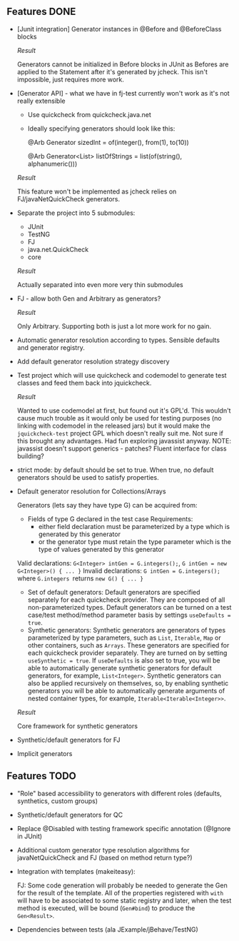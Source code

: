 ## Features DONE
* [Junit integration] Generator instances in @Before and @BeforeClass blocks

    *Result*

    Generators cannot be initialized in Before blocks in JUnit as Befores are
    applied to the Statement after it's generated by jcheck. This isn't
    impossible, just requires more work.

* [Generator API] - what we have in fj-test currently won't work as it's not really extensible
    * Use quickcheck from quickcheck.java.net
    * Ideally specifying generators should look like this:

        @Arb
        Generator<Integer> sizedInt = of(integer(), from(1), to(10))

        @Arb
        Generator<List<String>> listOfStrings = list(of(string(), alphanumeric()))

    *Result*

    This feature won't be implemented as jcheck relies on FJ/javaNetQuickCheck generators.

* Separate the project into 5 submodules:
    - JUnit
    - TestNG
    - FJ
    - java.net.QuickCheck
    - core

    *Result*

    Actually separated into even more very thin submodules

* FJ - allow both Gen and Arbitrary as generators?

    *Result*

    Only Arbitrary. Supporting both is just a lot more work for no gain.

* Automatic generator resolution according to types. Sensible defaults and generator registry.

* Add default generator resolution strategy discovery

* Test project which will use quickcheck and codemodel to generate test classes and feed them back into jquickcheck.

    *Result*

    Wanted to use codemodel at first, but found out it's GPL'd. This wouldn't
    cause much trouble as it would only be used for testing purposes (no
    linking with codemodel in the released jars) but it would make the
    `jquickcheck-test` project GPL which doesn't really suit me.
    Not sure if this brought any advantages. Had fun exploring javassist anyway.
    NOTE: javassist doesn't support generics - patches? Fluent interface for class building?

* strict mode: by default should be set to true. When true, no default generators should be used to satisfy properties.

* Default generator resolution for Collections/Arrays

    Generators (lets say they have type G) can be acquired from:

    * Fields of type G declared in the test case
        Requirements:
        - either field declaration must be parameterized by a type which is generated by this generator
        - or the generator type must retain the type parameter which is the type of values generated by this generator

    Valid declarations: `G<Integer> intGen = G.integers();`, `G intGen = new G<Integer>() { ... }`
    Invalid declarations: `G intGen = G.integers();` where `G.integers `returns `new G() { ... }`

    * Set of default generators:
        Default generators are specified separately for each quickcheck
        provider. They are composed of all non-parameterized types.  Default
        generators can be turned on a test case/test method/method parameter
        basis by settings `useDefaults = true`.
    * Synthetic generators:
        Synthetic generators are generators of types parameterized by type
        parameters, such as `List`, `Iterable`, `Map` or other containers, such
        as `Arrays`. These generators are specified for each quickcheck
        provider separately. They are turned on by setting `useSynthetic =
        true`. If `useDefaults` is also set to true, you will be able to
        automatically generate synthetic generators for default generators, for
        example, `List<Integer>`.  Synthetic generators can also be applied
        recursively on themselves, so, by enabling synthetic generators you
        will be able to automatically generate arguments of nested container
        types, for example, `Iterable<Iterable<Integer>>`.

    *Result*

    Core framework for synthetic generators

* Synthetic/default generators for FJ

* Implicit generators

## Features TODO

* "Role" based accessibility to generators with different roles (defaults, synthetics, custom groups)

* Synthetic/default generators for QC

* Replace @Disabled with testing framework specific annotation (@Ignore in JUnit)

* Additional custom generator type resolution algorithms for javaNetQuickCheck and FJ (based on method return type?)

* Integration with templates (makeiteasy):

    FJ: Some code generation will probably be needed to generate the Gen for
    the result of the template.  All of the properties registered with `with`
    will have to be associated to some static registry and later, when the test
    method is executed, will be bound (`Gen#bind`) to produce the
    `Gen<Result>`.

* Dependencies between tests (ala JExample/jBehave/TestNG)
